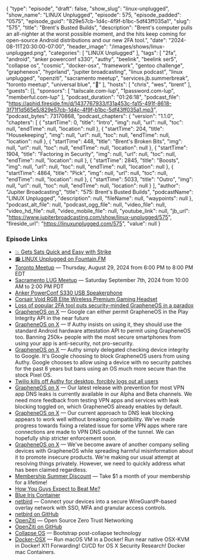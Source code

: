 {
  "type": "episode",
  "draft": false,
  "show_slug": "linux-unplugged",
  "show_name": "LINUX Unplugged",
  "episode": 575,
  "episode_padded": "0575",
  "episode_guid": "829e57cb-1d4c-4f9f-b1bc-5df43ff035a1",
  "slug": "575",
  "title": "Brent's Busted Builds",
  "description": "Brent's computer pulls an all-nighter at the worst possible moment, and the hits keep coming for open-source Android distributions and our new 2FA tool.",
  "date": "2024-08-11T20:30:00-07:00",
  "header_image": "/images/shows/linux-unplugged.png",
  "categories": [
    "LINUX Unplugged"
  ],
  "tags": [
    "2fa",
    "android",
    "anker powerconf s330",
    "authy",
    "beelink",
    "beelink ser5",
    "collapse os",
    "cosmic",
    "docker-osx",
    "framework",
    "gentoo challenge",
    "grapheneos",
    "hyprland",
    "jupiter broadcasting",
    "linux podcast",
    "linux unplugged",
    "openziti",
    "sacramento meetup",
    "services.jb.summerbreak",
    "toronto meetup",
    "universal blue",
    "🦒"
  ],
  "hosts": [
    "chris",
    "wes",
    "brent"
  ],
  "guests": [],
  "sponsors": [
    "tailscale.com-lup",
    "1password.com-lup",
    "memberful.com-lup"
  ],
  "podcast_duration": "01:26:18",
  "podcast_file": "https://aphid.fireside.fm/d/1437767933/f31a453c-fa15-491f-8618-3f71f1d565e5/829e57cb-1d4c-4f9f-b1bc-5df43ff035a1.mp3",
  "podcast_bytes": 73170868,
  "podcast_chapters": {
    "version": "1.1.0",
    "chapters": [
      {
        "startTime": 0,
        "title": "Intro",
        "img": null,
        "url": null,
        "toc": null,
        "endTime": null,
        "location": null
      },
      {
        "startTime": 204,
        "title": "Housekeeping",
        "img": null,
        "url": null,
        "toc": null,
        "endTime": null,
        "location": null
      },
      {
        "startTime": 448,
        "title": "Brent's Broken Bits",
        "img": null,
        "url": null,
        "toc": null,
        "endTime": null,
        "location": null
      },
      {
        "startTime": 1904,
        "title": "Factoring in Security",
        "img": null,
        "url": null,
        "toc": null,
        "endTime": null,
        "location": null
      },
      {
        "startTime": 2845,
        "title": "Boosts",
        "img": null,
        "url": null,
        "toc": null,
        "endTime": null,
        "location": null
      },
      {
        "startTime": 4864,
        "title": "Pick",
        "img": null,
        "url": null,
        "toc": null,
        "endTime": null,
        "location": null
      },
      {
        "startTime": 5033,
        "title": "Outro",
        "img": null,
        "url": null,
        "toc": null,
        "endTime": null,
        "location": null
      }
    ],
    "author": "Jupiter Broadcasting",
    "title": "575: Brent's Busted Builds",
    "podcastName": "LINUX Unplugged",
    "description": null,
    "fileName": null,
    "waypoints": null
  },
  "podcast_alt_file": null,
  "podcast_ogg_file": null,
  "video_file": null,
  "video_hd_file": null,
  "video_mobile_file": null,
  "youtube_link": null,
  "jb_url": "https://www.jupiterbroadcasting.com/show/linux-unplugged/575",
  "fireside_url": "https://linuxunplugged.com/575",
  "value": null
}


### Episode Links

* [💥 Gets Sats Quick and Easy with Strike](https://strike.me/ "💥 Gets Sats Quick and Easy with Strike")
* [📻 LINUX Unplugged on Fountain.FM](https://www.fountain.fm/show/dWiuBeqpDSM86AwXRXov "📻 LINUX Unplugged  on Fountain.FM")
* [Toronto Meetup](https://www.meetup.com/jupiterbroadcasting/events/302700160/?slug=jupiterbroadcasting&eventId=302700160 "Toronto Meetup") — Thursday, August 29, 2024 from 6:00 PM to 8:00 PM EDT
* [Sacramento LUG Meetup](https://jbevents.hybridsarcasm.xyz/Clz1m1xiBAit6AzC6joWw "Sacramento LUG Meetup") — Saturday September 7th, 2024 from 10:00 AM to 2:00 PM PDT
* [Anker PowerConf S330 USB Speakerphone](https://www.amazon.com/Anker-Speakerphone-Conference-Enhancement-Microphones/dp/B09FJ7LWX4 "Anker PowerConf S330 USB Speakerphone")
* [Corsair Void RGB Elite Wireless Premium Gaming Headset](https://www.amazon.com/gp/product/B07X8SJ8HM/ "Corsair Void RGB Elite Wireless Premium Gaming Headset")
* [Loss of popular 2FA tool puts security-minded GrapheneOS in a paradox](https://arstechnica.com/gadgets/2024/07/loss-of-popular-2fa-tool-puts-security-minded-grapheneos-in-a-paradox/ "Loss of popular 2FA tool puts security-minded GrapheneOS in a paradox")
* [GrapheneOS on X](https://x.com/GrapheneOS/status/1818415391791570995 "GrapheneOS on X") — Google can either permit GrapheneOS in the Play Integrity API in the near future 
* [GrapheneOS on X](https://x.com/GrapheneOS/status/1818430429264838886 "GrapheneOS on X") — If Authy insists on using it, they should use the standard Android hardware attestation API to permit using GrapheneOS too. Banning 250k+ people with the most secure smartphones from using your app is anti-security, not pro-security.
* [GrapheneOS on X](https://x.com/GrapheneOS/status/1818904140723961942 "GrapheneOS on X") — Authy simply delegated checking device integrity to Google. It's Google choosing to block GrapheneOS users from using Authy. Google chooses to allow using a device with no security patches for the past 8 years but bans using an OS much more secure than the stock Pixel OS.
* [Twilio kills off Authy for desktop, forcibly logs out all users](https://www.bleepingcomputer.com/news/security/twilio-kills-off-authy-for-desktop-forcibly-logs-out-all-users/ "Twilio kills off Authy for desktop, forcibly logs out all users")
* [GrapheneOS on X](https://x.com/GrapheneOS/status/1819831882839949375 "GrapheneOS on X") — Our latest release with prevention for most VPN app DNS leaks is currently available in our Alpha and Beta channels. We need more feedback from testing VPN apps and services with leak blocking toggled on, which GrapheneOS already enables by default.
* [GrapheneOS on X](https://x.com/GrapheneOS/status/1819891869620240616 "GrapheneOS on X") — Our current approach to DNS leak blocking appears to work well without breaking compatibility. We've made progress towards fixing a related issue for some VPN apps where rare connections are made to VPN DNS outside of the tunnel. We can hopefully ship stricter enforcement soon.
* [GrapheneOS on X](https://x.com/GrapheneOS/status/1819083612949717119 "GrapheneOS on X") — We've become aware of another company selling devices with GrapheneOS while spreading harmful misinformation about it to promote insecure products. We're making our usual attempt at resolving things privately. However, we need to quickly address what has been claimed regardless.
* [Membership Summer Discount](https://jupitersignal.memberful.com/checkout?plan=52946&coupon=summer "Membership Summer Discount") — Take $1 a month of your membership for a lifetime!
* [How You Guys Expect to Beat Me?](https://youtu.be/g9MqOgYJt-8 "How You Guys Expect to Beat Me?")
* [Blue Iris Container](https://hub.docker.com/r/jshridha/blueiris/ "Blue Iris Container")
* [netbird](https://github.com/netbirdio/netbird "netbird") — Connect your devices into a secure WireGuard®-based overlay network with SSO, MFA and granular access controls.
* [netbird on GitHub](https://github.com/netbirdio/netbird "netbird on GitHub")
* [OpenZiti](https://openziti.io/ "OpenZiti") — Open Source Zero Trust Networking
* [OpenZiti on GitHub](https://github.com/openziti/ziti "OpenZiti on GitHub")
* [Collapse OS](http://collapseos.org/ "Collapse OS") — Bootstrap post-collapse technology
* [Docker-OSX](https://github.com/sickcodes/Docker-OSX?tab=readme-ov-file#generating-serial-numbers "Docker-OSX") — Run macOS VM in a Docker! Run near native OSX-KVM in Docker! X11 Forwarding! CI/CD for OS X Security Research! Docker mac Containers.
